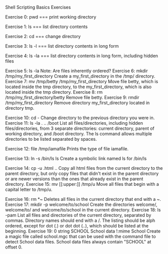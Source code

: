 

Shell Scripting Basics Exercises

Exercise 0: pwd === print working directory

Exercise 1: ls === list directory contents

Exercise 2: cd === change directory

Exercise 3: ls -l === list directory contents in long form

Exercise 4: ls -la === list directory contents in long form, including hidden files

Exercise 5: ls -la Note: Are files inherently ordered? Exercise 6: mkdir /tmp/my_first_directory Create a my_first_directory in the /tmp/ directory. Exercise 7: mv /tmp/betty /tmp/my_first_directory Move file betty, which is located inside the tmp directory, to the my_first_directory, which is also located inside the tmp directory. Exercise 8: rm /tmp/my_first_directory/betty Remove file betty. Exercise 9: rmdir /tmp/my_first_directory Remove directory my_first_directory located in directory tmp.

Exercise 10: cd - Change directory to the previous directory you were in. Exercise 11: ls -la . .. /boot List all files/directories, including hidden files/directories, from 3 separate directories: current directory, parent of working directory, and /boot directory. The ls command allows multiple directories to be listed separated by spaces.

Exercise 12: file /tmp/iamafile Prints the type of file iamafile.

Exercise 13: ln -s /bin/ls ls Create a symbolic link named ls for /bin/ls

Exercise 14: cp -u .html .. Copy all html files from the current directory to the parent directory, but only copy files that didn't exist in the parent directory or are newer versions than the ones that already exist in the parent directory. Exercise 15: mv [[:upper:]] /tmp/u Move all files that begin with a capital letter to /tmp/u.

Exercise 16: rm *~ Deletes all files in the current directory that end with a ~. Exercise 17: mkdir -p welcome/to/school Create the directories welcome/, welcome/to/ and welcome/to/school in the current directory. Exercise 18: ls -pam List all files and directories of the current directory, separated by commas. Directory names should end with a /. The listing should be alph ordered, except for dot (.) or dot dot (..), which should be listed at the beginning. Exercise 19: 0 string SCHOOL School data !:mime School Create a magic file called school.mgc that can be used with the command file to detect School data files. School data files always contain "SCHOOL" at offset 0.
